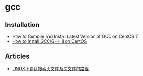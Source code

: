 # gcc

## Installation
* [How to Compile and Install Latest Version of GCC on CentOS 7](https://jdhao.github.io/2017/09/04/install-gcc-newer-version-on-centos/)
* [How to install GCC/G++ 8 on CentOS](https://stackoverflow.com/questions/55345373/how-to-install-gcc-g-8-on-centos)

## Articles
* [LINUX下默认搜索头文件及库文件的路径](https://www.jianshu.com/p/3eb25114576e)
